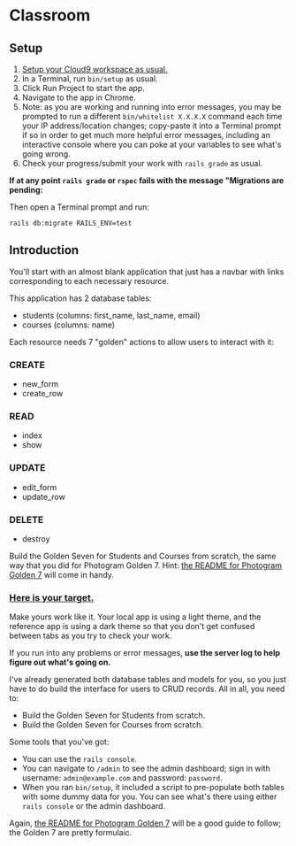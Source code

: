 # Classroom

## Setup

 1. [Setup your Cloud9 workspace as usual.](https://guides.firstdraft.com/starting-on-a-project-in-cloud9)
 1. In a Terminal, run `bin/setup` as usual.
 1. Click Run Project to start the app.
 1. Navigate to the app in Chrome.
 1. Note: as you are working and running into error messages, you may be prompted to run a different `bin/whitelist X.X.X.X` command each time your IP address/location changes; copy-paste it into a Terminal prompt if so in order to get much more helpful error messages, including an interactive console where you can poke at your variables to see what's going wrong.
 1. Check your progress/submit your work with `rails grade` as usual.

**If at any point `rails grade` or `rspec` fails with the message "Migrations are pending:**

Then open a Terminal prompt and run:

```
rails db:migrate RAILS_ENV=test
```

## Introduction

You'll start with an almost blank application that just has a navbar with links corresponding to each necessary resource.

This application has 2 database tables:

 - students (columns: first_name, last_name, email)
 - courses (columns: name)

Each resource needs 7 "golden" actions to allow users to interact with it:

### CREATE

 - new_form
 - create_row

### READ

 - index
 - show

### UPDATE

 - edit_form
 - update_row

### DELETE

 - destroy

Build the Golden Seven for Students and Courses from scratch, the same way that you did for Photogram Golden 7. Hint: [the README for Photogram Golden 7](https://github.com/appdev-projects/photogram-golden-7#photogram-golden-seven) will come in handy.

### [Here is your target.](https://classroom-target.herokuapp.com/)

Make yours work like it. Your local app is using a light theme, and the reference app is using a dark theme so that you don't get confused between tabs as you try to check your work.

If you run into any problems or error messages, **use the server log to help figure out what's going on.**

I've already generated both database tables and models for you, so you just have to do build the interface for users to CRUD records. All in all, you need to:

 - Build the Golden Seven for Students from scratch.
 - Build the Golden Seven for Courses from scratch.

Some tools that you've got:

 - You can use the `rails console`.
 - You can navigate to `/admin` to see the admin dashboard; sign in with username: `admin@example.com` and password: `password`.
 - When you ran `bin/setup`, it included a script to pre-populate both tables with some dummy data for you. You can see what's there using either `rails console` or the admin dashboard.

Again, [the README for Photogram Golden 7](https://github.com/appdev-projects/photogram-golden-7#photogram-golden-seven) will be a good guide to follow; the Golden 7 are pretty formulaic.
